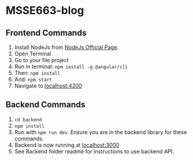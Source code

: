 # MSSE663-blog

## Frontend Commands

1. Install NodeJs from [NodeJs Official Page](https://nodejs.org/en).
2. Open Terminal
3. Go to your file project
4. Run in terminal: ```npm install -g @angular/cli```
5. Then: ```npm install```
6. And: ```npm start```
7. Navigate to [localhost:4200](http://localhost:4200)

## Backend Commands

1. `cd backend` 
2. `npm install` 
3. Run with `npm run dev`. Ensure you are in the backend library for these commands.
4. Backend is now running at [localhost:3000](http://localhost:3000)
5. See Backend folder readme for instructions to use backend API.
